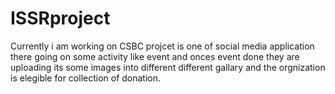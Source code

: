 # ISSRproject
Currently i am working on CSBC projcet is one of social media application there going on some activity like event and onces event done they are uploading its some images into different different gallary and the orgnization is elegible for collection of donation. 

